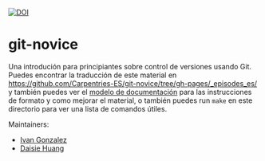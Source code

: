 [![DOI](https://zenodo.org/badge/122202135.svg)](https://zenodo.org/badge/latestdoi/122202135)

git-novice
==========

Una introdución para principiantes sobre control de versiones usando Git.
Puedes encontrar la traducción de este material en <https://github.com/Carpentries-ES/git-novice/tree/gh-pages/_episodes_es/>
y también puedes ver el [modelo de documentación][lesson-example]
para las instrucciones de formato y como mejorar el material, 
o también puedes run `make` en este directorio para ver una lista de comandos útiles.

Maintainers:

* [Ivan Gonzalez][gonzalez_ivan]
* [Daisie Huang][huang_daisie]

[gonzalez_ivan]: http://software-carpentry.org/team/#gonzalez_ivan
[huang_daisie]: http://software-carpentry.org/team/#huang_daisie
[lesson-example]: https://swcarpentry.github.io/lesson-example
